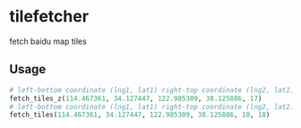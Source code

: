 # tilefetcher
fetch baidu map tiles

## Usage
``` python
# left-bottom coordinate (lng1, lat1) right-top coordinate (lng2, lat2) zoomlevel(z)
fetch_tiles_z(114.467361, 34.127447, 122.985309, 38.125886, 17)
# left-bottom coordinate (lng1, lat1) right-top coordinate (lng2, lat2) zoomlevel range(z1, z2)
fetch_tiles(114.467361, 34.127447, 122.985309, 38.125886, 10, 18)
```

